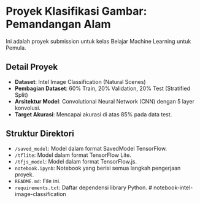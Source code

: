 # Proyek Klasifikasi Gambar: Pemandangan Alam

Ini adalah proyek submission untuk kelas Belajar Machine Learning untuk Pemula.

## Detail Proyek
- **Dataset**: Intel Image Classification (Natural Scenes)
- **Pembagian Dataset**: 60% Train, 20% Validation, 20% Test (Stratified Split)
- **Arsitektur Model**: Convolutional Neural Network (CNN) dengan 5 layer konvolusi.
- **Target Akurasi**: Mencapai akurasi di atas 85% pada data test.

## Struktur Direktori
- `/saved_model`: Model dalam format SavedModel TensorFlow.
- `/tflite`: Model dalam format TensorFlow Lite.
- `/tfjs_model`: Model dalam format TensorFlow.js.
- `notebook.ipynb`: Notebook yang berisi semua langkah pengerjaan proyek.
- `README.md`: File ini.
- `requirements.txt`: Daftar dependensi library Python.
#   n o t e b o o k - i n t e l - i m a g e - c l a s s i f i c a t i o n  
 